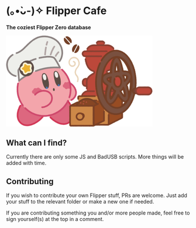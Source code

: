 # (｡•̀ᴗ-)✧ Flipper Cafe

**The coziest Flipper Zero database**

<img width="400" src="https://raw.githubusercontent.com/PolyCatDev/flipper-cafe/main/.github/kirby-cafe.png">

## What can I find?

Currently there are only some JS and BadUSB scripts. More things will be added with time.

## Contributing 

If you wish to contribute your own Flipper stuff, PRs are welcome. Just add your stuff to the relevant folder or make a new one if needed. 

If you are contributing something you and/or more people made, feel free to sign yourself(s) at the top in a comment.
